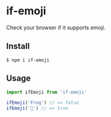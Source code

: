 # if-emoji

Check your browser if it supports emoji.

## Install

```
$ npm i if-emoji
```

## Usage

```js
import ifEmoji from 'if-emoji'

ifEmoji('Frog') // => false
ifEmoji('🐸') // => true
```